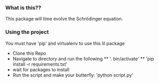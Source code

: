 ### What is this??

This package will time evolve the Schrödinger equation.


### Using the project
You must have 'pip' and virtualenv to use this lil package
* Clone this Repo
* Navigate to directory and run the following
** '. bin/activate'
** 'pip install -r requirements.txt'
* wait for packages to install
* Run the script and make your butterfly: 'python script.py'